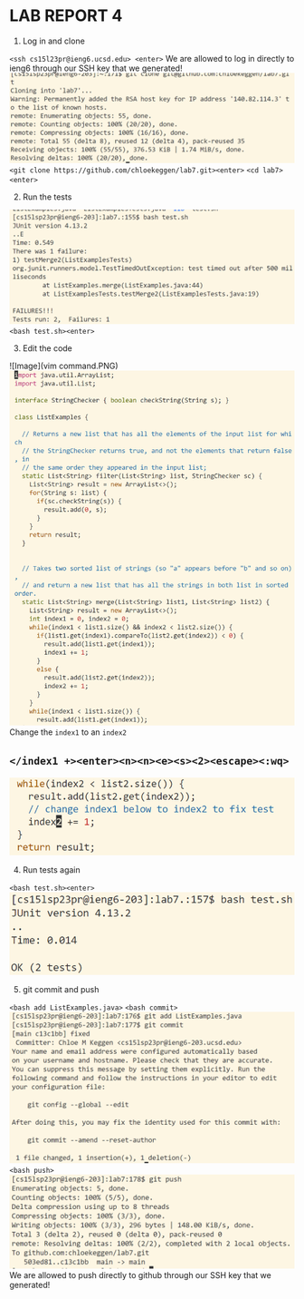 # LAB REPORT 4
1. Log in and clone

`<ssh cs15l23pr@ieng6.ucsd.edu> <enter>`
We are allowed to log in directly to ieng6 through our SSH key that we generated!
![Image](gitclone1.PNG)
`<git clone https://github.com/chloekeggen/lab7.git><enter>`
`<cd lab7><enter>`

2. Run the tests

![Image](runtest.PNG)
`<bash test.sh><enter>`

3. Edit the code

![Image](vim command.PNG)
![Image](vim.PNG)
Change the `index1` to an `index2`

## `</index1 +><enter><n><n><e><s><2><escape><:wq>`

![Image](fixed.PNG)

4. Run tests again

`<bash test.sh><enter>`
![Image](testsok.PNG)

5. git commit and push

`<bash add ListExamples.java>`
`<bash commit>` 
![Image](addcommit.PNG)
`<bash push>` 
![Image](gitpush.PNG)
We are allowed to push directly to github through our SSH key that we generated! 
